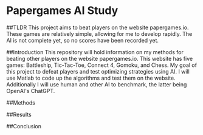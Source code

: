 # Papergames AI Study

##TLDR
This project aims to beat players on the website papergames.io. These games are relatively simple, allowing for me to develop rapidly. The AI is not complete yet, so no scores have been recorded yet.


##Introduction
This repository will hold information on my methods for beating other players on the website papergames.io. This website has five games: Battleship, Tic-Tac-Toe, Connect 4, Gomoku, and Chess. My goal of this project to defeat players and test optimizing strategies using AI. I will use Matlab to code up the algorithms and test them on the website. Additionally I will use human and other AI to benchmark, the latter being OpenAI's ChatGPT.

##Methods

##Results

##Conclusion
